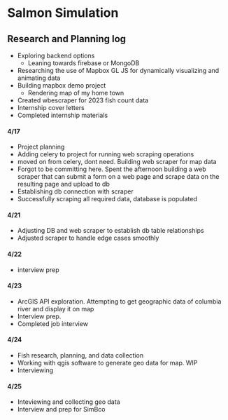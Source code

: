 # Salmon Simulation

## Research and Planning log
* Exploring backend options 
    * Leaning towards firebase or MongoDB
* Researching the use of Mapbox GL JS for dynamically visualizing and animating data
* Building mapbox demo project
    * Rendering map of my home town
* Created wbescraper for 2023 fish count data
* Internship cover letters
* Completed internship materials 

#### 4/17
* Project planning
* Adding celery to project for running web scraping operations
* moved on from celery, dont need. Building web scraper for map data
* Forgot to be committing here. Spent the afternoon building a web scraper that can submit a form on a web page and scrape data on the resulting page and upload to db
* Establishing db connection with scraper
* Successfully scraping all required data, database is populated

#### 4/21
* Adjusting DB and web scraper to establish db table relationships
* Adjusted scraper to handle edge cases smoothly

#### 4/22 
* interview prep

#### 4/23 
* ArcGIS API exploration. Attempting to get geographic data of columbia river and display it on map
* Interview prep. 
* Completed job interview

#### 4/24 
* Fish research, planning, and data collection
* Working with qgis software to generate geo data for map. WIP 
* Interviewing

#### 4/25
* Inteviewing and collecting geo data
* Interview and prep for SimBco


